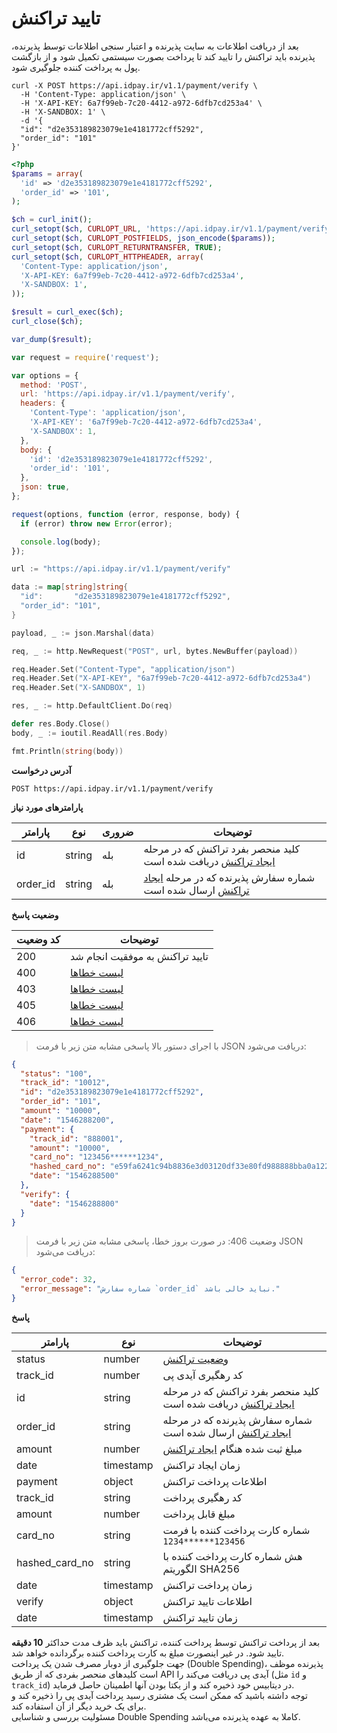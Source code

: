 # تایید تراکنش

بعد از دریافت اطلاعات به سایت پذیرنده و اعتبار سنجی اطلاعات توسط پذیرنده،
پذیرنده باید تراکنش را تایید کند تا پرداخت بصورت سیستمی تکمیل شود
و از بازگشت پول به پرداخت کننده جلوگیری شود.

```shell
curl -X POST https://api.idpay.ir/v1.1/payment/verify \
  -H 'Content-Type: application/json' \
  -H 'X-API-KEY: 6a7f99eb-7c20-4412-a972-6dfb7cd253a4' \
  -H 'X-SANDBOX: 1' \
  -d '{
  "id": "d2e353189823079e1e4181772cff5292",
  "order_id": "101"
}'
```

```php
<?php
$params = array(
  'id' => 'd2e353189823079e1e4181772cff5292',
  'order_id' => '101',
);

$ch = curl_init();
curl_setopt($ch, CURLOPT_URL, 'https://api.idpay.ir/v1.1/payment/verify');
curl_setopt($ch, CURLOPT_POSTFIELDS, json_encode($params));
curl_setopt($ch, CURLOPT_RETURNTRANSFER, TRUE);
curl_setopt($ch, CURLOPT_HTTPHEADER, array(
  'Content-Type: application/json',
  'X-API-KEY: 6a7f99eb-7c20-4412-a972-6dfb7cd253a4',
  'X-SANDBOX: 1',
));

$result = curl_exec($ch);
curl_close($ch);

var_dump($result);
```

```javascript
var request = require('request');

var options = {
  method: 'POST',
  url: 'https://api.idpay.ir/v1.1/payment/verify',
  headers: {
    'Content-Type': 'application/json',
    'X-API-KEY': '6a7f99eb-7c20-4412-a972-6dfb7cd253a4',
    'X-SANDBOX': 1,
  },
  body: {
    'id': 'd2e353189823079e1e4181772cff5292',
    'order_id': '101',
  },
  json: true,
};

request(options, function (error, response, body) {
  if (error) throw new Error(error);

  console.log(body);
});
```

```go
url := "https://api.idpay.ir/v1.1/payment/verify"

data := map[string]string{
  "id":       "d2e353189823079e1e4181772cff5292",
  "order_id": "101",
}

payload, _ := json.Marshal(data)

req, _ := http.NewRequest("POST", url, bytes.NewBuffer(payload))

req.Header.Set("Content-Type", "application/json")
req.Header.Set("X-API-KEY", "6a7f99eb-7c20-4412-a972-6dfb7cd253a4")
req.Header.Set("X-SANDBOX", 1)

res, _ := http.DefaultClient.Do(req)

defer res.Body.Close()
body, _ := ioutil.ReadAll(res.Body)

fmt.Println(string(body))
```

**آدرس درخواست**

`POST https://api.idpay.ir/v1.1/payment/verify`

**پارامترهای مورد نیاز**

پارامتر | نوع | ضروری | توضیحات
------- | --- | ----- | -------
id | string | بله | کلید منحصر بفرد تراکنش که در مرحله [ایجاد تراکنش](#2c82b7acb2) دریافت شده است
order_id | string | بله | شماره سفارش پذیرنده که در مرحله [ایجاد تراکنش](#2c82b7acb2) ارسال شده است

**وضعیت پاسخ**

کد وضعیت | توضیحات
-------- | -------
200 | تایید تراکنش به موفقیت انجام شد
400 | [لیست خطاها](#d7b83cfb9c)
403 | [لیست خطاها](#d7b83cfb9c)
405 | [لیست خطاها](#d7b83cfb9c)
406 | [لیست خطاها](#d7b83cfb9c)

> با اجرای دستور بالا پاسخی مشابه متن زیر با فرمت JSON دریافت می‌شود:

```json
{
  "status": "100",
  "track_id": "10012",
  "id": "d2e353189823079e1e4181772cff5292",
  "order_id": "101",
  "amount": "10000",
  "date": "1546288200",
  "payment": {
    "track_id": "888001",
    "amount": "10000",
    "card_no": "123456******1234",
    "hashed_card_no": "e59fa6241c94b8836e3d03120df33e80fd988888bba0a122240c2e7d23b48295",
    "date": "1546288500"
  },
  "verify": {
    "date": "1546288800"
  }
}
```

> وضعیت 406: در صورت بروز خطا، پاسخی مشابه متن زیر با فرمت JSON دریافت می‌شود:

```json
{
  "error_code": 32,
  "error_message": "شماره سفارش `order_id` نباید خالی باشد."
}
```

**پاسخ**

پارامتر | نوع | توضیحات
------- | --- | -------
status | number | [وضعیت تراکنش](#ad39f18522)
track_id | number | کد رهگیری آیدی پی
id | string | کلید منحصر بفرد تراکنش که در مرحله [ایجاد تراکنش](#2c82b7acb2) دریافت شده است
order_id | string | شماره سفارش پذیرنده که در مرحله [ایجاد تراکنش](#2c82b7acb2) ارسال شده است
amount | number | مبلغ ثبت شده هنگام [ایجاد تراکنش](#2c82b7acb2)
date | timestamp | زمان ایجاد تراکنش
payment | object | اطلاعات پرداخت تراکنش
<span class="indent">track_id</span> | string | کد رهگیری پرداخت
<span class="indent">amount</span> | number | مبلغ قابل پرداخت
<span class="indent">card_no</span> | string | شماره کارت پرداخت کننده با فرمت `123456******1234`
<span class="indent">hashed_card_no</span> | string | هش شماره کارت پرداخت کننده با الگوریتم SHA256
<span class="indent">date</span> | timestamp | زمان پرداخت تراکنش
verify | object | اطلاعات تایید تراکنش
<span class="indent">date</span> | timestamp | زمان تایید تراکنش

<aside class="notice"> بعد از پرداخت تراکنش توسط پرداخت کننده، تراکنش باید
ظرف مدت حداکثر <b>10 دقیقه</b> تایید شود.
در غیر اینصورت مبلغ به کارت پرداخت کننده برگردانده خواهد شد.</aside>

<aside class="warning"> جهت جلوگیری از دوبار مصرف شدن یک پرداخت (Double Spending)،
پذیرنده موظف است کلیدهای منحصر بفردی که از طریق API آیدی پی دریافت می‌کند را (مثل <code>id</code> و <code>track_id</code>)
در دیتابیس خود ذخیره کند و از یکتا بودن آنها اطمینان حاصل فرماید.
<br/>
توجه داشته باشید که ممکن است یک مشتری رسید پرداخت آیدی پی را ذخیره کند و برای یک خرید دیگر از آن استفاده کند.
<br/>
مسئولیت بررسی و شناسایی Double Spending کاملا به عهده پذیرنده می‌باشد.</aside>